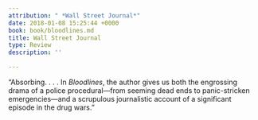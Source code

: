 ```yaml
---
attribution: " *Wall Street Journal*"
date: 2018-01-08 15:25:44 +0000
book: book/bloodlines.md
title: Wall Street Journal
type: Review
description: ''

---
```

“Absorbing. . . . In _Bloodlines_, the author gives us both the  engrossing drama of a police procedural—from seeming dead ends to  panic-stricken emergencies—and a scrupulous journalistic account of a  significant episode in the drug wars.” 